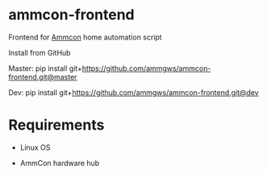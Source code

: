 # ammcon-frontend

Frontend for [Ammcon](https://github.com/ammgws/ammcon) home automation script

Install from GitHub

Master:
pip install git+https://github.com/ammgws/ammcon-frontend.git@master

Dev:
pip install git+https://github.com/ammgws/ammcon-frontend.git@dev

Requirements
=========
* Linux OS

* AmmCon hardware hub
